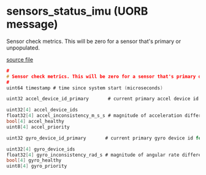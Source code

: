 # sensors_status_imu (UORB message)

Sensor check metrics. This will be zero for a sensor that's primary or unpopulated.

[source file](https://github.com/PX4/PX4-Autopilot/blob/main/msg/sensors_status_imu.msg)

```c
#
# Sensor check metrics. This will be zero for a sensor that's primary or unpopulated.
#
uint64 timestamp # time since system start (microseconds)

uint32 accel_device_id_primary       # current primary accel device id for reference

uint32[4] accel_device_ids
float32[4] accel_inconsistency_m_s_s # magnitude of acceleration difference between IMU instance and mean in m/s^2.
bool[4] accel_healthy
uint8[4] accel_priority

uint32 gyro_device_id_primary       # current primary gyro device id for reference

uint32[4] gyro_device_ids
float32[4] gyro_inconsistency_rad_s # magnitude of angular rate difference between IMU instance and mean in (rad/s).
bool[4] gyro_healthy
uint8[4] gyro_priority

```
